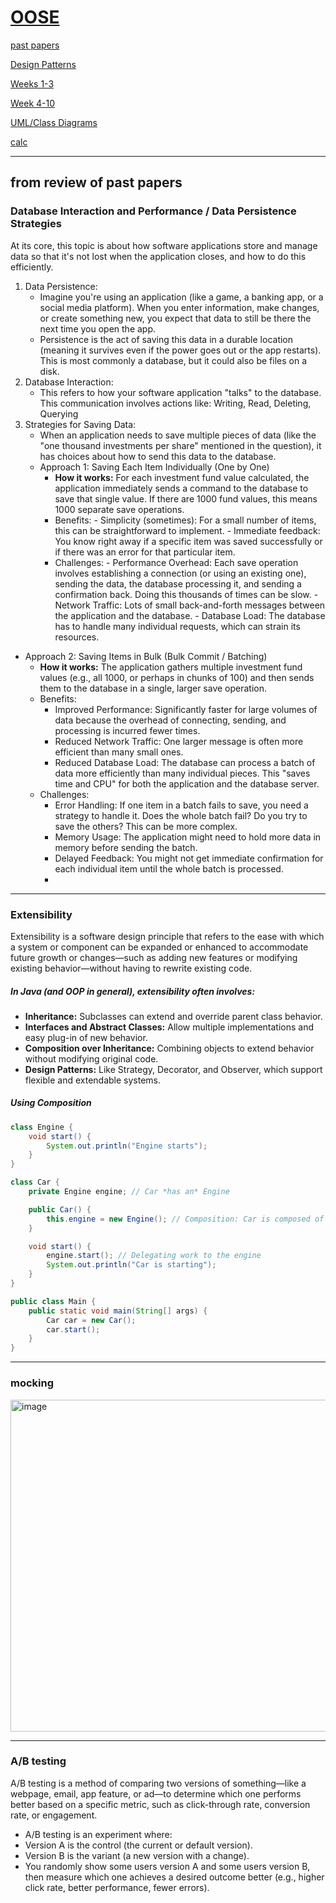 # [OOSE](https://github.com/Khair9/Year-2-CompSci-Notes/tree/main)

[past papers](https://gla.sharepoint.com/sites/COMPSCI2008OOSE2023-24/Class%20Materials/Forms/AllItems.aspx?id=%2Fsites%2FCOMPSCI2008OOSE2023-24%2FClass%20Materials%2FPast%20Exams&p=true&ga=1)

[Design Patterns](https://github.com/Khair9/Year-2-CompSci-Notes/blob/main/OOSE2/Design%20Patterns.md)

[Weeks 1-3](https://github.com/Khair9/Year-2-CompSci-Notes/blob/main/OOSE2/weeks%201to3.md)

[Week 4-10](https://github.com/Hanif-K-Musaheb/Year-2-CompSci-Notes/blob/main/OOSE2/week4-6.md)

[UML/Class Diagrams](https://github.com/Hanif-K-Musaheb/Year-2-CompSci-Notes/blob/main/OOSE2/uml.md)

[calc](https://github.com/Hanif-K-Musaheb/Year-2-CompSci-Notes/blob/main/OOSE2/calc.java)

----------------------------

## from review of past papers

### Database Interaction and Performance / Data Persistence Strategies
At its core, this topic is about how software applications store and manage data so that it's not lost when the application closes, and how to do this efficiently.
1. Data Persistence:
     - Imagine you're using an application (like a game, a banking app, or a social media platform). When you enter information, make changes, or create something new, you expect that data to still be there the next time you open the app.
     - Persistence is the act of saving this data in a durable location (meaning it survives even if the power goes out or the app restarts). This is most commonly a database, but it could also be files on a disk.
2. Database Interaction:
   - This refers to how your software application "talks" to the database. This communication involves actions like: Writing, Read, Deleting, Querying
3. Strategies for Saving Data:
   - When an application needs to save multiple pieces of data (like the "one thousand investments per share" mentioned in the question), it has choices about how to send this data to the database.
   - Approach 1: Saving Each Item Individually (One by One)
       - **How it works:** For each investment fund value calculated, the application immediately sends a command to the database to save that single value. If there are 1000 fund values, this means 1000 separate save operations.
       - Benefits:
             - Simplicity (sometimes): For a small number of items, this can be straightforward to implement.
             - Immediate feedback: You know right away if a specific item was saved successfully or if there was an error for that particular item.
       - Challenges:
             - Performance Overhead: Each save operation involves establishing a connection (or using an existing one), sending the data, the database processing it, and sending a confirmation back. Doing this thousands of times can be slow.
              - Network Traffic: Lots of small back-and-forth messages between the application and the database.
             - Database Load: The database has to handle many individual requests, which can strain its resources.
  -  Approach 2: Saving Items in Bulk (Bulk Commit / Batching)
        -  **How it works:** The application gathers multiple investment fund values (e.g., all 1000, or perhaps in chunks of 100) and then sends them to the database in a single, larger save operation.
        -  Benefits:
              - Improved Performance: Significantly faster for large volumes of data because the overhead of connecting, sending, and processing is incurred fewer times.
             - Reduced Network Traffic: One larger message is often more efficient than many small ones.
             - Reduced Database Load: The database can process a batch of data more efficiently than many individual pieces. This "saves time and CPU" for both the application and the database server.   
        - Challenges:
             - Error Handling: If one item in a batch fails to save, you need a strategy to handle it. Does the whole batch fail? Do you try to save the others? This can be more complex.
             - Memory Usage: The application might need to hold more data in memory before sending the batch.
             - Delayed Feedback: You might not get immediate confirmation for each individual item until the whole batch is processed.
             -

------------------------- 
### Extensibility
Extensibility is a software design principle that refers to the ease with which a system or component can be expanded or enhanced to accommodate future growth or changes—such as adding new features or modifying existing behavior—without having to rewrite existing code.

##### In Java (and OOP in general), extensibility often involves:
 - **Inheritance:** Subclasses can extend and override parent class behavior.
 - **Interfaces and Abstract Classes:** Allow multiple implementations and easy plug-in of new behavior.
 - **Composition over Inheritance:** Combining objects to extend behavior without modifying original code.
 - **Design Patterns:** Like Strategy, Decorator, and Observer, which support flexible and extendable systems.

##### Using Composition
``` java
class Engine {
    void start() {
        System.out.println("Engine starts");
    }
}

class Car {
    private Engine engine; // Car *has an* Engine

    public Car() {
        this.engine = new Engine(); // Composition: Car is composed of Engine
    }

    void start() {
        engine.start(); // Delegating work to the engine
        System.out.println("Car is starting");
    }
}

public class Main {
    public static void main(String[] args) {
        Car car = new Car();
        car.start();
    }
}

```
-------------------
### mocking
<img width="531" alt="image" src="https://github.com/user-attachments/assets/74021584-86a2-4e9e-bea7-4bcbe9638130" />

-----------------
### A/B testing
A/B testing is a method of comparing two versions of something—like a webpage, email, app feature, or ad—to determine which one performs better based on a specific metric, such as click-through rate, conversion rate, or engagement.

- A/B testing is an experiment where:
- Version A is the control (the current or default version).
- Version B is the variant (a new version with a change).
- You randomly show some users version A and some users version B, then measure which one achieves a desired outcome better (e.g., higher click rate, better performance, fewer errors).

